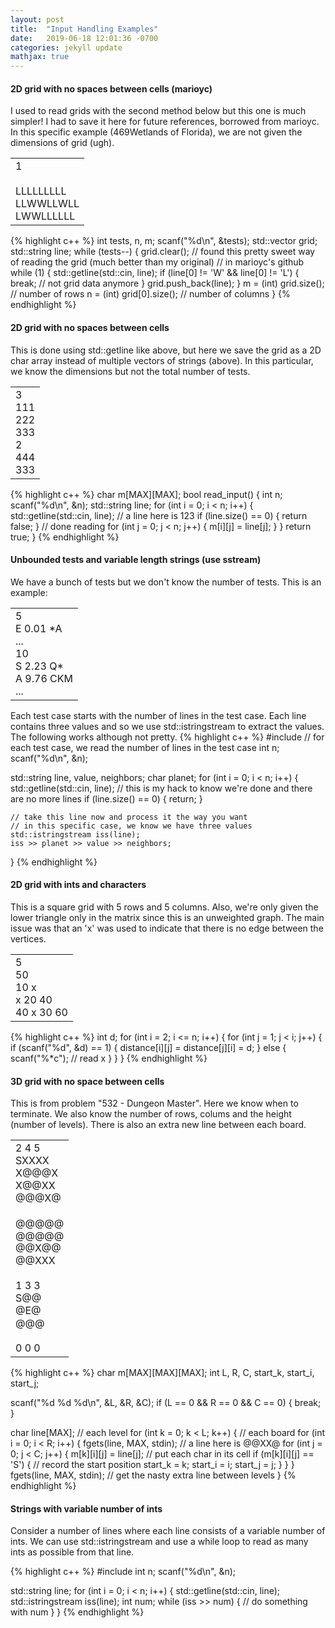 ```yaml
---
layout: post
title:  "Input Handling Examples"
date:   2019-06-18 12:01:36 -0700
categories: jekyll update
mathjax: true
---
```

<h4><b>2D grid with no spaces between cells (marioyc)</b></h4>
I used to read grids with the second method below but this one is much simpler! I had to save it here for future references, borrowed from marioyc. In this specific example (469Wetlands of Florida), we are not given the dimensions of grid (ugh).<br>
<table>
<td>
1 <br>
<br>
LLLLLLLLL <br>
LLWWLLWLL <br>
LWWLLLLLL <br>
</td>
</table>
{% highlight c++ %}
int tests, n, m;
scanf("%d\n", &tests);
std::vector<std::string> grid;
std::string line;
while (tests--) {
    grid.clear();
    // found this pretty sweet way of reading the grid (much better than my original)
    // in marioyc's github
    while (1) {
        std::getline(std::cin, line);
        if (line[0] != 'W' && line[0] != 'L') {
            break; // not grid data anymore
        }
        grid.push_back(line);
    }
    m = (int) grid.size(); // number of rows
    n = (int) grid[0].size(); // number of columns
}
{% endhighlight %}
<br>
<!------------------------------------------------------------------------->
<h4><b>2D grid with no spaces between cells</b></h4>
This is done using std::getline like above, but here we save the grid as a 2D char array instead of multiple vectors of strings (above). In this particular, we know the dimensions but not the total number of tests.<br>
<table>
<td>
3 <br>
111 <br>
222 <br>
333 <br>
2 <br>
444 <br>
333 <br>
</td>
</table>
{% highlight c++ %}
char m[MAX][MAX];
bool read_input() {
    int n;
    scanf("%d\n", &n);
    std::string line;
    for (int i = 0; i < n; i++) {
        std::getline(std::cin, line); // a line here is 123
        if (line.size() == 0) { return false; } // done reading
        for (int j = 0; j < n; j++) {
            m[i][j] = line[j];
        }
    }
    return true;
}
{% endhighlight %}
<br>
<!------------------------------------------------------------------------->
<h4><b>Unbounded tests and variable length strings (use sstream)</b></h4>
We have a bunch of tests but we don't know the number of tests. This is an example:<br>
<table>
	<td>
5 <br>
E 0.01 *A <br>
... <br>
10 <br>
S 2.23 Q* <br>
A 9.76 CKM <br>
...
</td>
</table>

Each test case starts with the number of lines in the test case. Each line contains three values and so we use std::istringstream to extract the values. The following works although not pretty. 
{% highlight c++ %}
#include<sstream>
// for each test case, we read the number of lines in the test case
int n;
scanf("%d\n", &n);

std::string line, value, neighbors;
char planet;
for (int i = 0; i < n; i++) {
    std::getline(std::cin, line);
	// this is my hack to know we're done and there are no more lines
    if (line.size() == 0) { return; }
	
	// take this line now and process it the way you want
	// in this specific case, we know we have three values
    std::istringstream iss(line);
    iss >> planet >> value >> neighbors;
}
{% endhighlight %}
<br>
<!------------------------------------------------------------------------->
<h4><b>2D grid with ints and characters</b></h4>
This is a square grid with 5 rows and 5 columns. Also, we're only given the lower triangle only in the matrix since this is an unweighted graph. The main issue was that an 'x' was used to indicate that there is no edge between the vertices.
<table>
<td>
5 <br>
50 <br>
10 x <br>
x 20 40 <br>
40 x 30 60<br>
</td>
</table>
{% highlight c++ %}
int d;
for (int i = 2; i <= n; i++) {
    for (int j = 1; j < i; j++) {
        if (scanf("%d", &d) == 1) {
            distance[i][j] = distance[j][i] = d;
        } else {
            scanf("%*c"); // read x
        }
    }
}
{% endhighlight %}
<br>
<!------------------------------------------------------------------------->
<h4><b>3D grid with no space between cells</b></h4>
This is from problem "532 - Dungeon Master". Here we know when to terminate. We also know the number of rows, colums and the height (number of levels). There is also an extra new line between each board.
<table>
<td>
2 4 5 <br>
SXXXX <br>
X@@@X <br>
X@@XX <br>
@@@X@<br>
<br>
@@@@@ <br>
@@@@@ <br>
@@X@@ <br>
@@XXX <br>
<br>
1 3 3 <br>
S@@<br>
@E@ <br>
@@@ <br>
<br>
0 0 0
</td>
</table>
{% highlight c++ %}
char m[MAX][MAX][MAX];
int L, R, C, start_k, start_i, start_j;

scanf("%d %d %d\n", &L, &R, &C);
if (L == 0 && R == 0 && C == 0) { break; }

char line[MAX];
// each level
for (int k = 0; k < L; k++) {
    // each board
    for (int i = 0; i < R; i++) {
        fgets(line, MAX, stdin); // a line here is @@XX@
        for (int j = 0; j < C; j++) {
            m[k][i][j] = line[j]; // put each char in its cell
            if (m[k][i][j] == 'S') { // record the start position
                start_k = k;
                start_i = i;
                start_j = j;
            }
        }
    }
    fgets(line, MAX, stdin); // get the nasty extra line between levels
}
{% endhighlight %}
<br>
<!------------------------------------------------------------------------->
<h4><b>Strings with variable number of ints</b></h4>
Consider a number of lines where each line consists of a variable number of ints. We can use std::istringstream and use a while loop to read as many ints as possible from that line.

{% highlight c++ %}
#include<sstream>
int n;
scanf("%d\n", &n);

std::string line;
for (int i = 0; i < n; i++) {
    std::getline(std::cin, line);
    std::istringstream iss(line);
    int num;
    while (iss >> num) {
        // do something with num
    }
}
{% endhighlight %}

